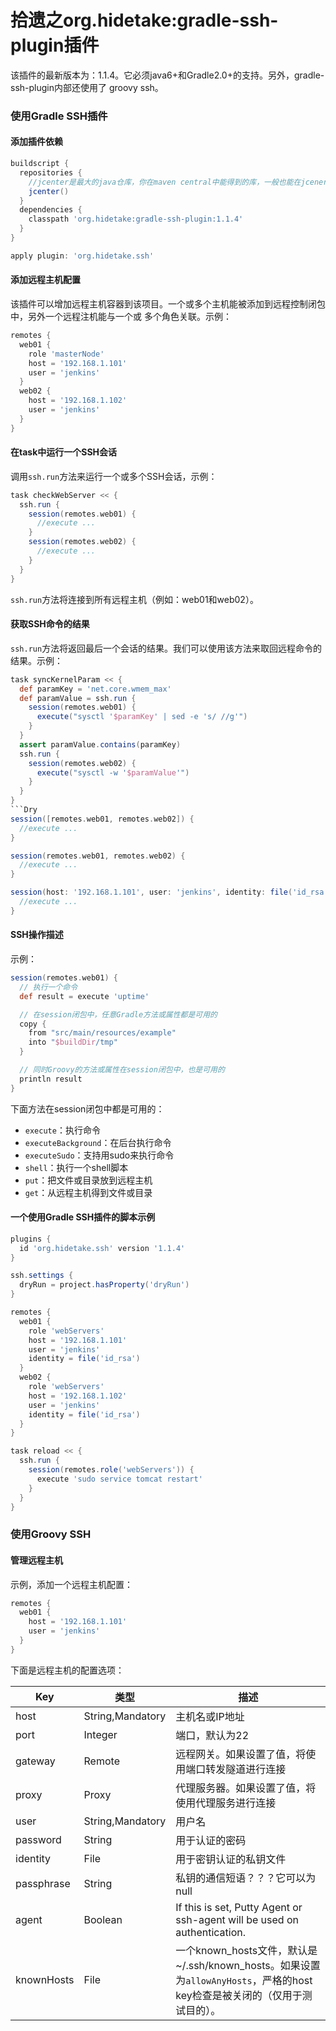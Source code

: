 拾遗之org.hidetake:gradle-ssh-plugin插件
=======================================
该插件的最新版本为：1.1.4。它必须java6+和Gradle2.0+的支持。另外，gradle-ssh-plugin内部还使用了
groovy ssh。

### 使用Gradle SSH插件
#### 添加插件依赖
```gradle
buildscript {
  repositories {
    //jcenter是最大的java仓库，你在maven central中能得到的库，一般也能在jcener中得到
    jcenter()
  }
  dependencies {
    classpath 'org.hidetake:gradle-ssh-plugin:1.1.4'
  }
}

apply plugin: 'org.hidetake.ssh'
```
#### 添加远程主机配置
该插件可以增加远程主机容器到该项目。一个或多个主机能被添加到远程控制闭包中，另外一个远程注机能与一个或
多个角色关联。示例：
```gradle
remotes {
  web01 {
    role 'masterNode'
    host = '192.168.1.101'
    user = 'jenkins'
  }
  web02 {
    host = '192.168.1.102'
    user = 'jenkins'
  }
}
```
#### 在task中运行一个SSH会话
调用`ssh.run`方法来运行一个或多个SSH会话，示例：
```gradle
task checkWebServer << {
  ssh.run {
    session(remotes.web01) {
      //execute ...
    }
    session(remotes.web02) {
      //execute ...
    }
  }
}
```
`ssh.run`方法将连接到所有远程主机（例如：web01和web02）。

#### 获取SSH命令的结果
`ssh.run`方法将返回最后一个会话的结果。我们可以使用该方法来取回远程命令的结果。示例：
```gradle
task syncKernelParam << {
  def paramKey = 'net.core.wmem_max'
  def paramValue = ssh.run {
    session(remotes.web01) {
      execute("sysctl '$paramKey' | sed -e 's/ //g'")
    }
  }
  assert paramValue.contains(paramKey)
  ssh.run {
    session(remotes.web02) {
      execute("sysctl -w '$paramValue'")
    }
  }
}
```Dry
session([remotes.web01, remotes.web02]) {
  //execute ...
}
```
```gradle
session(remotes.web01, remotes.web02) {
  //execute ...
}
```
```gradle
session(host: '192.168.1.101', user: 'jenkins', identity: file('id_rsa')) {
  //execute ...
}
```
#### SSH操作描述
示例：
```gradle
session(remotes.web01) {
  // 执行一个命令
  def result = execute 'uptime'

  // 在session闭包中，任意Gradle方法或属性都是可用的
  copy {
    from "src/main/resources/example"
    into "$buildDir/tmp"
  }

  // 同时Groovy的方法或属性在session闭包中，也是可用的
  println result
}
```
下面方法在session闭包中都是可用的：
+ `execute`：执行命令
+ `executeBackground`：在后台执行命令
+ `executeSudo`：支持用sudo来执行命令
+ `shell`：执行一个shell脚本
+ `put`：把文件或目录放到远程主机
+ `get`：从远程主机得到文件或目录

#### 一个使用Gradle SSH插件的脚本示例
```gradle
plugins {
  id 'org.hidetake.ssh' version '1.1.4'
}

ssh.settings {
  dryRun = project.hasProperty('dryRun')
}

remotes {
  web01 {
    role 'webServers'
    host = '192.168.1.101'
    user = 'jenkins'
    identity = file('id_rsa')
  }
  web02 {
    role 'webServers'
    host = '192.168.1.102'
    user = 'jenkins'
    identity = file('id_rsa')
  }
}

task reload << {
  ssh.run {
    session(remotes.role('webServers')) {
      execute 'sudo service tomcat restart'
    }
  }
}
```

### 使用Groovy SSH
#### 管理远程主机
示例，添加一个远程主机配置：
```gradle
remotes {
  web01 {
    host = '192.168.1.101'
    user = 'jenkins'
  }
}
```
下面是远程主机的配置选项：

Key|类型|描述
---|----|----
host|String,Mandatory|主机名或IP地址
port|Integer|端口，默认为22
gateway|Remote|远程网关。如果设置了值，将使用端口转发隧道进行连接
proxy|Proxy|代理服务器。如果设置了值，将使用代理服务进行连接
user|String,Mandatory|用户名
password|String|用于认证的密码
identity|File|用于密钥认证的私钥文件
passphrase|String|私钥的通信短语？？？它可以为null
agent|Boolean|If this is set, Putty Agent or ssh-agent will be used on authentication.
knownHosts|File|一个known_hosts文件，默认是~/.ssh/known_hosts。如果设置为`allowAnyHosts`，严格的host key检查是被关闭的（仅用于测试目的）。
